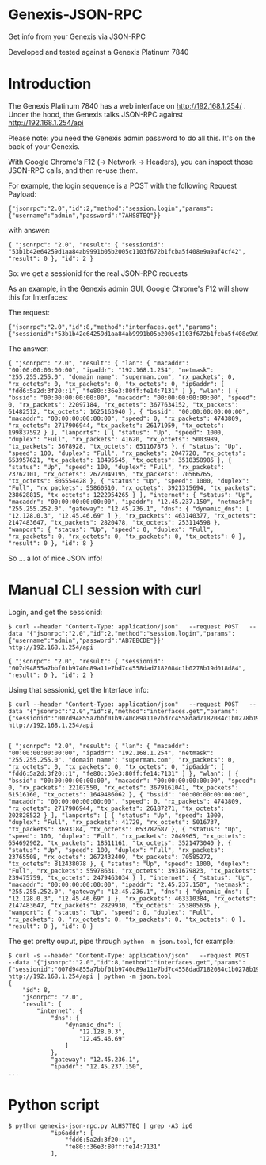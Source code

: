 # Genexis-JSON-RPC
Get info from your Genexis via JSON-RPC

Developed and tested against a Genexis Platinum 7840


# Introduction

The Genexis Platinum 7840 has a web interface on http://192.168.1.254/ . Under the hood, the Genexis talks JSON-RPC against http://192.168.1.254/api

Please note: you need the Genexis admin password to do all this. It's on the back of your Genexis.

With Google Chrome's F12 (-> Network -> Headers), you can inspect those JSON-RPC calls, and then re-use them.

For example, the login sequence is a POST with the following Request Payload:

```
{"jsonrpc":"2.0","id":2,"method":"session.login","params":{"username":"admin","password":"7AHS8TEQ"}}
```

with answer:

```
{ "jsonrpc": "2.0", "result": { "sessionid": "53b1b42e64259d1aa84ab9991b05b2005c1103f672b1fcba5f408e9a9af4cf42", "result": 0 }, "id": 2 }
```

So: we get a sessionid for the real JSON-RPC requests


As an example, in the Genexis admin GUI, Google Chrome's F12 will show this for Interfaces:

The request:
```
{"jsonrpc":"2.0","id":8,"method":"interfaces.get","params":{"sessionid":"53b1b42e64259d1aa84ab9991b05b2005c1103f672b1fcba5f408e9a9af4cf42"}}
```

The answer:
```
{ "jsonrpc": "2.0", "result": { "lan": { "macaddr": "00:00:00:00:00:00", "ipaddr": "192.168.1.254", "netmask": "255.255.255.0", "domain name": "superman.com", "rx_packets": 0, "rx_octets": 0, "tx_packets": 0, "tx_octets": 0, "ip6addr": [ "fdd6:5a2d:3f20::1", "fe80::36e3:80ff:fe14:7131" ] }, "wlan": [ { "bssid": "00:00:00:00:00:00", "macaddr": "00:00:00:00:00:00", "speed": 0, "rx_packets": 22097184, "rx_octets": 3677634152, "tx_packets": 61482512, "tx_octets": 1625163940 }, { "bssid": "00:00:00:00:00:00", "macaddr": "00:00:00:00:00:00", "speed": 0, "rx_packets": 4743809, "rx_octets": 2717906944, "tx_packets": 26171959, "tx_octets": 199837592 } ], "lanports": [ { "status": "Up", "speed": 1000, "duplex": "Full", "rx_packets": 41620, "rx_octets": 5003989, "tx_packets": 3678928, "tx_octets": 651167873 }, { "status": "Up", "speed": 100, "duplex": "Full", "rx_packets": 2047720, "rx_octets": 653957621, "tx_packets": 18495545, "tx_octets": 3518358985 }, { "status": "Up", "speed": 100, "duplex": "Full", "rx_packets": 23762101, "rx_octets": 2672049195, "tx_packets": 70566765, "tx_octets": 805554428 }, { "status": "Up", "speed": 1000, "duplex": "Full", "rx_packets": 55860510, "rx_octets": 3921315694, "tx_packets": 238628815, "tx_octets": 1222954265 } ], "internet": { "status": "Up", "macaddr": "00:00:00:00:00:00", "ipaddr": "12.45.237.150", "netmask": "255.255.252.0", "gateway": "12.45.236.1", "dns": { "dynamic_dns": [ "12.128.0.3", "12.45.46.69" ] }, "rx_packets": 463140377, "rx_octets": 2147483647, "tx_packets": 2820478, "tx_octets": 253114598 }, "wanport": { "status": "Up", "speed": 0, "duplex": "Full", "rx_packets": 0, "rx_octets": 0, "tx_packets": 0, "tx_octets": 0 }, "result": 0 }, "id": 8 }
```
So ... a lot of nice JSON info!

# Manual CLI session with curl

Login, and get the sessionid:
```
$ curl --header "Content-Type: application/json"   --request POST   --data '{"jsonrpc":"2.0","id":2,"method":"session.login","params":{"username":"admin","password":"AB7EBCDE"}}'   http://192.168.1.254/api

{ "jsonrpc": "2.0", "result": { "sessionid": "007d94855a7bbf01b9740c89a11e7bd7c4558dad7182084c1b0278b19d018d84", "result": 0 }, "id": 2 }
```
Using that sessionid, get the Interface info:

```
$ curl --header "Content-Type: application/json"   --request POST   --data '{"jsonrpc":"2.0","id":8,"method":"interfaces.get","params":{"sessionid":"007d94855a7bbf01b9740c89a11e7bd7c4558dad7182084c1b0278b19d018d84"}}'   http://192.168.1.254/api


{ "jsonrpc": "2.0", "result": { "lan": { "macaddr": "00:00:00:00:00:00", "ipaddr": "192.168.1.254", "netmask": "255.255.255.0", "domain name": "superman.com", "rx_packets": 0, "rx_octets": 0, "tx_packets": 0, "tx_octets": 0, "ip6addr": [ "fdd6:5a2d:3f20::1", "fe80::36e3:80ff:fe14:7131" ] }, "wlan": [ { "bssid": "00:00:00:00:00:00", "macaddr": "00:00:00:00:00:00", "speed": 0, "rx_packets": 22107550, "rx_octets": 3679161041, "tx_packets": 61516160, "tx_octets": 1649486062 }, { "bssid": "00:00:00:00:00:00", "macaddr": "00:00:00:00:00:00", "speed": 0, "rx_packets": 4743809, "rx_octets": 2717906944, "tx_packets": 26187271, "tx_octets": 202828522 } ], "lanports": [ { "status": "Up", "speed": 1000, "duplex": "Full", "rx_packets": 41729, "rx_octets": 5016737, "tx_packets": 3693184, "tx_octets": 653782687 }, { "status": "Up", "speed": 100, "duplex": "Full", "rx_packets": 2049965, "rx_octets": 654692902, "tx_packets": 18511161, "tx_octets": 3521473040 }, { "status": "Up", "speed": 100, "duplex": "Full", "rx_packets": 23765508, "rx_octets": 2672432409, "tx_packets": 70585272, "tx_octets": 812438078 }, { "status": "Up", "speed": 1000, "duplex": "Full", "rx_packets": 55978631, "rx_octets": 3931679823, "tx_packets": 239475759, "tx_octets": 2479463034 } ], "internet": { "status": "Up", "macaddr": "00:00:00:00:00:00", "ipaddr": "2.45.237.150", "netmask": "255.255.252.0", "gateway": "12.45.236.1", "dns": { "dynamic_dns": [ "12.128.0.3", "12.45.46.69" ] }, "rx_packets": 463310384, "rx_octets": 2147483647, "tx_packets": 2829930, "tx_octets": 253805636 }, "wanport": { "status": "Up", "speed": 0, "duplex": "Full", "rx_packets": 0, "rx_octets": 0, "tx_packets": 0, "tx_octets": 0 }, "result": 0 }, "id": 8 }
```
The get pretty ouput, pipe through `python -m json.tool`, for example:

```
$ curl -s --header "Content-Type: application/json"   --request POST   --data '{"jsonrpc":"2.0","id":8,"method":"interfaces.get","params":{"sessionid":"007d94855a7bbf01b9740c89a11e7bd7c4558dad7182084c1b0278b19d018d84"}}'   http://192.168.1.254/api | python -m json.tool
{
    "id": 8,
    "jsonrpc": "2.0",
    "result": {
        "internet": {
            "dns": {
                "dynamic_dns": [
                    "12.128.0.3",
                    "12.45.46.69"
                ]
            },
            "gateway": "12.45.236.1",
            "ipaddr": "12.45.237.150",
...
```

# Python script



```
$ python genexis-json-rpc.py ALHS7TEQ | grep -A3 ip6
            "ip6addr": [
                "fdd6:5a2d:3f20::1",
                "fe80::36e3:80ff:fe14:7131"
            ],
```




